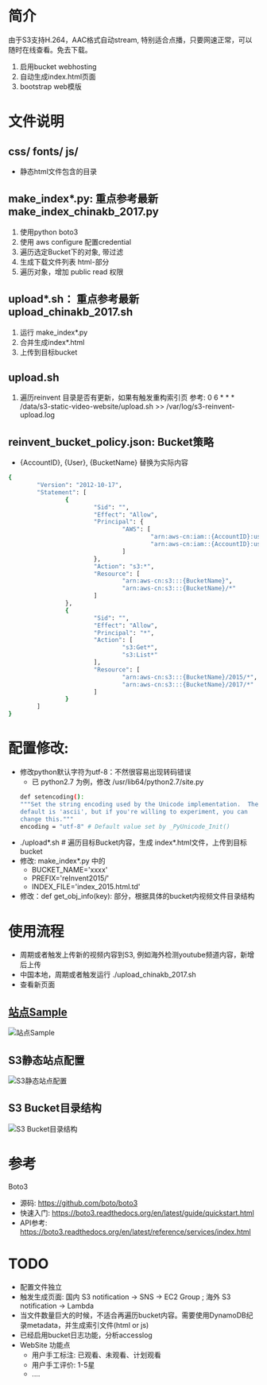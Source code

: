 # 简介

由于S3支持H.264，AAC格式自动stream, 特别适合点播，只要网速正常，可以随时在线查看。免去下载。

  1. 启用bucket webhosting
  2. 自动生成index.html页面
  3. bootstrap web模版

# 文件说明
## css/ fonts/ js/
  - 静态html文件包含的目录
  
## make_index*.py: 重点参考最新 make_index_chinakb_2017.py
  1. 使用python boto3
  2. 使用 aws configure 配置credential
  3. 遍历选定Bucket下的对象, 带过滤
  4. 生成下载文件列表 html-<tr>部分
  5. 遍历对象，增加 public read 权限
  
## upload*.sh： 重点参考最新 upload_chinakb_2017.sh 
  1. 运行 make_index*.py
  2. 合并生成index*.html
  3. 上传到目标bucket

## upload.sh
  1. 遍历reinvent 目录是否有更新，如果有触发重构索引页
     参考:  0 6 * * * /data/s3-static-video-website/upload.sh >> /var/log/s3-reinvent-upload.log
 
 
## reinvent_bucket_policy.json: Bucket策略
   - {AccountID}, {User}, {BucketName} 替换为实际内容
```Bash
{
        "Version": "2012-10-17",
        "Statement": [
                {
                        "Sid": "",
                        "Effect": "Allow",
                        "Principal": {
                                "AWS": [
                                        "arn:aws-cn:iam::{AccountID}:user/{User}",
                                        "arn:aws-cn:iam::{AccountID}:user/{User}"
                                ]
                        },
                        "Action": "s3:*",
                        "Resource": [
                                "arn:aws-cn:s3:::{BucketName}",
                                "arn:aws-cn:s3:::{BucketName}/*"
                        ]
                },
                {
                        "Sid": "",
                        "Effect": "Allow",
                        "Principal": "*",
                        "Action": [
                                "s3:Get*",
                                "s3:List*"
                        ],
                        "Resource": [
                                "arn:aws-cn:s3:::{BucketName}/2015/*",
                                "arn:aws-cn:s3:::{BucketName}/2017/*"
                        ]
                }
        ]
}
```

# 配置修改:
  - 修改python默认字符为utf-8：不然很容易出现转码错误
    - 已 python2.7 为例，修改 /usr/lib64/python2.7/site.py
    ```Bash
    def setencoding():
    """Set the string encoding used by the Unicode implementation.  The
    default is 'ascii', but if you're willing to experiment, you can
    change this."""
    encoding = "utf-8" # Default value set by _PyUnicode_Init()
    ```
  - ./upload*.sh  # 遍历目标Bucket内容，生成 index*.html文件，上传到目标bucket
  - 修改: make_index*.py 中的
    - BUCKET_NAME='xxxx'
    - PREFIX='reInvent2015/'
    - INDEX_FILE='index_2015.html.td'
  - 修改：def get_obj_info(key): 部分，根据具体的bucket内视频文件目录结构
   
# 使用流程
  - 周期或者触发上传新的视频内容到S3, 例如海外检测youtube频道内容，新增后上传
  - 中国本地，周期或者触发运行 ./upload_chinakb_2017.sh
  - 查看新页面
  
## [站点Sample](http://reinvent.s3-website.cn-north-1.amazonaws.com.cn)
![站点Sample](https://s3-ap-southeast-1.amazonaws.com/leoaws/s3-static-website/docs/website.png)

## S3静态站点配置
![S3静态站点配置](https://s3-ap-southeast-1.amazonaws.com/leoaws/s3-static-website/docs/s3-static-website.png)

## S3 Bucket目录结构
![S3 Bucket目录结构](https://s3-ap-southeast-1.amazonaws.com/leoaws/s3-static-website/docs/s3-directory-sample.png)

# 参考
Boto3
  - 源码:        https://github.com/boto/boto3
  - 快速入门:    https://boto3.readthedocs.org/en/latest/guide/quickstart.html
  - API参考:     https://boto3.readthedocs.org/en/latest/reference/services/index.html
  
# TODO
  - 配置文件独立
  - 触发生成页面: 国内 S3 notification -> SNS -> EC2 Group ; 海外 S3 notification -> Lambda
  - 当文件数量巨大的时候，不适合再遍历bucket内容。需要使用DynamoDB纪录metadata，并生成索引文件(html or js)
  - 已经启用bucket日志功能，分析accesslog
  - WebSite 功能点
    - 用户手工标注: 已观看、未观看、计划观看
    - 用户手工评价: 1-5星
    - ....

